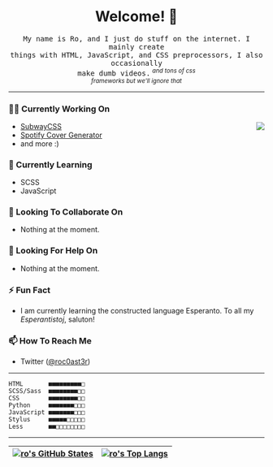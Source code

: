 <h1 align="center">Welcome! 👋</h1>

<p align="center">
  <samp>
    My name is Ro, and I just do stuff on the internet. I mainly create<br />
    things with HTML, JavaScript, and CSS preprocessors, I also occasionally<br />
    make dumb videos.</samp> <sup><i>and tons of css<br />frameworks but we'll ignore that</i></sup>
</p>

<hr />

### 👨‍💻 Currently Working On
<a href="https://github.com/kittinan/spotify-github-profile"><img align="right" src="https://spotify-github-profile.vercel.app/api/view?uid=g33836a3pcq9ez5k2zyloojl0&cover_image=true&theme=default&bar_color_cover=true"></img></a>

* [SubwayCSS](https://github.com/5qc/SubwayCSS)
* [Spotify Cover Generator](https://github.com/5qc/spotify-cover)
* and more :)

### 🌱 Currently Learning
* SCSS
* JavaScript

### 🤝 Looking To Collaborate On
* Nothing at the moment.

### 💭 Looking For Help On
* Nothing at the moment.

### ⚡️ Fun Fact
* I am currently learning the constructed language Esperanto. To all my *Esperantistoj*, saluton!

### 📫 How To Reach Me
* Twitter ([@roc0ast3r](https://twitter.com/roc0ast3r))

<hr />

```
HTML       ■■■■■■■■■□
SCSS/Sass  ■■■■■■■■□□
CSS        ■■■■■■■■□□
Python     ■■■■■■■□□□
JavaScript ■■■■■■■□□□
Stylus     ■■■■■□□□□□
Less       ■■□□□□□□□□
```

<hr />

| [![ro's GitHub States](https://github-readme-stats.vercel.app/api?username=5qc&show_icons=true&theme=tokyonight)](https://github.com/anuraghazra/github-readme-stats) | [![ro's Top Langs](https://github-readme-stats.vercel.app/api/top-langs/?username=5qc&layout=compact&theme=tokyonight)](https://github.com/anuraghazra/github-readme-stats) |
| - | - |
